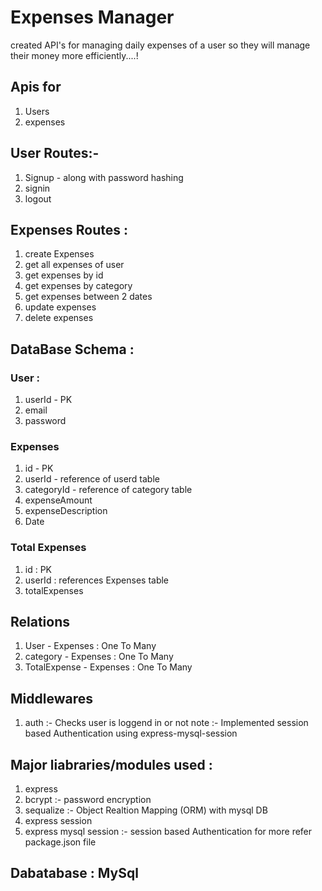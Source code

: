 # Expenses Manager
  created API's for managing daily expenses of a user so they will manage their money more efficiently....!

## Apis for 
  1. Users
  2. expenses

## User Routes:-
  1. Signup - along with password hashing 
  2. signin
  3. logout
     
## Expenses Routes :
  1. create Expenses
  2. get all expenses of user
  3. get expenses by id
  4. get expenses by category
  5. get expenses between 2 dates
  6. update expenses
  7. delete expenses

## DataBase Schema : 
### User : 
  1. userId - PK
  2. email
  3. password
### Expenses
  1. id -  PK
  2. userId - reference of userd table
  3. categoryId - reference of category table
  4. expenseAmount
  5.  expenseDescription
  6.  Date
### Total Expenses
  1. id : PK
  2. userId : references Expenses table
  3. totalExpenses

## Relations
  1. User - Expenses : One To Many
  2. category - Expenses : One To Many
  3. TotalExpense - Expenses : One To Many

## Middlewares
  1. auth :- Checks user is loggend in or not
note :- Implemented session based Authentication using  express-mysql-session
    
## Major liabraries/modules used : 
  1. express
  2. bcrypt :- password encryption
  3. sequalize :- Object Realtion Mapping (ORM) with mysql DB
  4. express session
  5. express mysql session :- session based Authentication 
  for more refer package.json file

## Dabatabase : MySql


